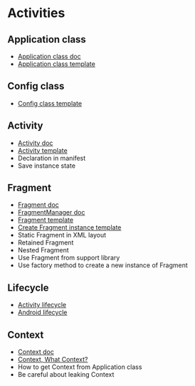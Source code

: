 Activities
==========


Application class
-----------------

- [Application class doc](https://developer.android.com/reference/android/app/Application.html)
- [Application class template](https://github.com/petrnohejl/Android-Templates-And-Utilities/tree/master/Src-Application-Class)


Config class
------------

- [Config class template](https://github.com/petrnohejl/Android-Templates-And-Utilities/tree/master/Src-Config)


Activity
--------

- [Activity doc](https://developer.android.com/reference/android/app/Activity.html)
- [Activity template](https://github.com/petrnohejl/Android-Templates-And-Utilities/tree/master/Src-MVC-Activity)
- Declaration in manifest
- Save instance state


Fragment
--------

- [Fragment doc](https://developer.android.com/guide/components/fragments.html)
- [FragmentManager doc](https://developer.android.com/reference/android/app/FragmentManager.html)
- [Fragment template](https://github.com/petrnohejl/Android-Templates-And-Utilities/tree/master/Src-MVC-Fragment)
- [Create Fragment instance template](https://github.com/petrnohejl/Android-Templates-And-Utilities/blob/master/Src-Bundle/java/fragment/ExampleFragment.java)
- Static Fragment in XML layout
- Retained Fragment
- Nested Fragment
- Use Fragment from support library
- Use factory method to create a new instance of Fragment


Lifecycle
---------

- [Activity lifecycle](https://developer.android.com/guide/components/activities/activity-lifecycle.html)
- [Android lifecycle](https://github.com/xxv/android-lifecycle)


Context
-------

- [Context doc](https://developer.android.com/reference/android/content/Context.html)
- [Context, What Context?](https://possiblemobile.com/2013/06/context/)
- How to get Context from Application class
- Be careful about leaking Context
